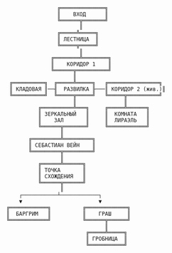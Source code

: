                      ╔══════════════╗
                     ║    ВХОД      ║
                     ╚══════╦═══════╝
                            ║
                     ╔═════╩═════╗
                     ║ ЛЕСТНИЦА  ║
                     ╚═════╦═════╝
                            ║
                   ╔════════╩════════╗
                   ║    КОРИДОР 1    ║
                   ╚══════╦══════════╝
                          ║
      ╔══════════╗  ╔═════╩═════╗   ╔════════════════╗
      ║ КЛАДОВАЯ ║──╢  РАЗВИЛКА ╟───║ КОРИДОР 2 (жив.)║
      ╚══════════╝  ╚═════╦═════╝   ╚═════╦══════════╝
                          ║               ║
               ╔══════════╩═══╗     ╔═════╩══════╗
               ║ ЗЕРКАЛЬНЫЙ   ║     ║  КОМНАТА   ║
               ║    ЗАЛ       ║     ║  ЛИРАЭЛЬ   ║
               ╚══════╦═══════╝     ╚════════════╝
                      ║
            ╔═════════╩═════════╗
            ║ СЕБАСТИАН ВЕЙН    ║
            ╚═════════╦═════════╝
                      ║
               ╔══════╩══════╗
               ║ ТОЧКА       ║
               ║ СХОЖДЕНИЯ   ║
               ╚══════╦══════╝
                      ║
         ┌───────────┴────────────┐
         ▼                        ▼
	 ╔════════════╗          ╔═════════════╗
	 ║  БАРГРИМ   ║          ║    ГРАШ     ║
	 ╚════════════╝          ╚══════╦══════╝
                                    ║
                              ╔═════╩═════╗
                              ║ ГРОБНИЦА  ║
                              ╚═══════════╝
